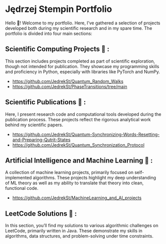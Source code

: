 # Jędrzej Stempin Portfolio 
Hello :wave:! Welcome to my portfolio. Here, I’ve gathered a selection of projects developed both during my scientific research and in my spare time. The portfolio is divided into four main sections:
## <b>Scientific Computing Projects</b> :microscope: :
This section includes projects completed as part of scientific exploration, though not intended for publication. They showcase my programming skills and proficiency in Python, especially with libraries like PyTorch and NumPy.
- https://github.com/JedrekSt/Quantum_Random_Walks
- https://github.com/JedrekSt/PhaseTransitions/tree/main
## <b> Scientific Publications </b> :bookmark_tabs: :
Here, I present research code and computational tools developed during the publication process. These projects reflect the rigorous analytical work behind my scientific papers.
- https://github.com/JedrekSt/Quantum-Synchronizing-Words-Resetting-and-Preparing-Qutrit-States
- https://github.com/JedrekSt/Quantum_Synchronization_Protocol
## <b> Artificial Intelligence and Machine Learning </b> :robot: :
A collection of machine learning projects, primarily focused on self-implemented algorithms. These projects highlight my deep understanding of ML theory as well as my ability to translate that theory into clean, functional code.
- https://github.com/JedrekSt/MachineLearning_and_AI_projects
## <b> LeetCode Solutions </b> :jigsaw: :
In this section, you’ll find my solutions to various algorithmic challenges on LeetCode, primarily written in Java. These demonstrate my skills in algorithms, data structures, and problem-solving under time constraints.
